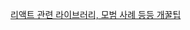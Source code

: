 [리액트 관련 라이브러리, 모범 사례 등등 개꿀팁](https://www.udemy.com/course/the-ultimate-react-course/learn/lecture/37352508#learning-tools)
